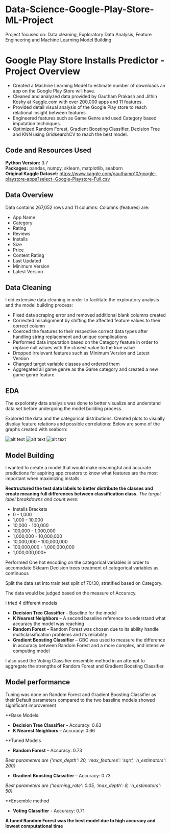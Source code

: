# Data-Science-Google-Play-Store-ML-Project
Project focused on: Data cleaning, Exploratory Data Analysis, Feature Engineering and Machine Learning Model Building

# Google Play Store Installs Predictor - Project Overview 
* Created a Machine Learning Model to estimate number of downloads an app on the Google Play Store will have.
* Cleaned and analyzed data provided by Gautham Prakash and Jithin Koshy at Kaggle.com with over 200,000 apps and 11 features.
* Provided detail visual analysis of the Google Play store to reach relational insight between features
* Engineered features such as Game Genre and used Category based imputation techniques. 
* Optimized Random Forest, Gradient Boosting Classifier, Decision Tree and KNN using GridsearchCV to reach the best model. 
 

## Code and Resources Used 
**Python Version:** 3.7  
**Packages:** pandas, numpy, sklearn, matplotlib, seaborn  
**Original Kaggle Dataset:** https://www.kaggle.com/gauthamp10/google-playstore-apps?select=Google-Playstore-Full.csv

## Data Overview
Data contains 267,052 rows and 11 columns:
Columns (features) are:
*	App Name
*	Category
*	Rating
*	Reviews
*	Installs 
*	Size
*	Price 
*	Content Rating
*	Last Updated
*	Minimum Version
* Latest Version

## Data Cleaning
I did extensive data cleaning in order to facilitate the exploratory analysis and the model building process:

*	Fixed data scraping error and removed additional blank columns created
* Corrected misalignment by shifting the affected feature values to their correct column
*	Coerced the features to their respective correct data types after handling string replacement and unique complications
*	Performed data imputation based on the Category feature in order to replace null values with the closest value to the true value
*	Dropped irrelevant features such as Minimum Version and Latest Version
*	Changed target variable classes and ordered them
*	Aggregated all game genre as the Game category and created a new game genre feature

## EDA
The expoloraty data analysis was done to better visualize and understand data set before undergoing the model building process.

Explored the data and the categorical distributions. Created plots to visually display feature relations and possible correlations:
Below are some of the graphs created with seaborn:

![alt text](https://github.com/kevin7303/Data-Science-Google-Play-Store-ML-Project/blob/master/Apps%20per%20bracket.png "Number of Apps per Install Bracket")
![alt text](https://github.com/kevin7303/Data-Science-Google-Play-Store-ML-Project/blob/master/Apps%20per%20category.png "Number of Apps per Category")
![alt text](https://github.com/kevin7303/Data-Science-Google-Play-Store-ML-Project/blob/master/App%20Ratings%20based%20on%20Price%20and%20Category.png "App Ratings by Price and Category")

## Model Building 
I wanted to create a model that would make meaningful and accurate predictions for aspiring app creators to know what features are the most important when maximizing installs.


**Restructured the test data labels to better distribute the classes and create meaning full differences between classification class.**
*The target label breakdowns and count were:*
* Installs Brackets
* 0 - 1,000                      
* 1,000 - 10,000                 
* 10,000 - 100,000               
* 100,000 - 1,000,000            
* 1,000,000 - 10,000,000         
* 10,000,000 - 100,000,000        
* 100,000,000 - 1,000,000,000      
* 1,000,000,000+                    


Performed One hot encoding on the categorical variables in order to accomodate Sklearn Decision trees treatment of categorical variables as continuous

Split the data set into  train test split of 70/30, stratified based on Category.

The data would be judged based on the measure of Accuracy.

I tried 4 different models
*	**Decision Tree Classifier** – Baseline for the model
*	**K Nearest Neighbors** – A second baseline reference to understand what accuracy the model was reaching
*	**Random Forest** – Random Forest was chosen due to its ability handle multiclassification problems and its reliability  
*	**Gradient Boosting Classifier** – GBC was used to measure the difference in accuracy between Random Forest and a more complex, and intensive computing model

I also used the Voting Classifier ensemble method in an attempt to aggregate the strengths of Random Forest and Gradient Boosting Classifier.

## Model performance
Tuning was done on Random Forest and Gradient Boosting Classifier as their Default parameters compared to the two baseline models showed significant improvement 

**Base Models:
*	**Decision Tree Classifier** – Accuracy: 0.63
*	**K Nearest Neighbors** – Accuracy: 0.66

**Tuned Models
*	**Random Forest** – Accuracy: 0.73 

*Best parameters are {'max_depth': 20, 'max_features': 'sqrt', 'n_estimators': 200}*

*	**Gradient Boosting Classifier** – Accuracy: 0.73

*Best parameters are {'learning_rate': 0.05, 'max_depth': 8, 'n_estimators': 50}*

**Ensemble method
* **Voting Classifier** - Accuracy: 0.71

**A tuned Random Forest was the best model due to high accuracy and lowest computational time**


